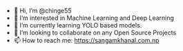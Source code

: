 - 👋 Hi, I’m @chinge55
- 👀 I’m interested in Machine Learning and Deep Learning
- 🌱 I’m currently learning YOLO based models.
- 💞️ I’m looking to collaborate on any Open Source Projects
- 📫 How to reach me: https://sangamkhanal.com.np

<!---
chinge55/chinge55 is a ✨ special ✨ repository because its `README.md` (this file) appears on your GitHub profile.
You can click the Preview link to take a look at your changes.
--->
